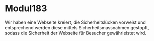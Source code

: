 # Modul183

Wir haben eine Webseite kreiert, die Sicherheitslücken vorweist und entsprechend werden diese mittels Sicherheitsmassnahmen gestopft, sodass die Sicherheit der Webseite für Besucher gewährleistet wird.

